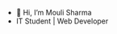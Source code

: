 - 👋 Hi, I’m Mouli Sharma
- IT Student | Web Developer

<!---
moulisharma26/moulisharma26 is a ✨ special ✨ repository because its `README.md` (this file) appears on your GitHub profile.
You can click the Preview link to take a look at your changes.
--->
